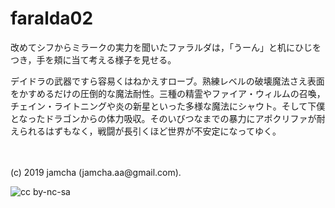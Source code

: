 

# faralda02

改めてシフからミラークの実力を聞いたファラルダは，「うーん」と机にひじをつき，手を頬に当て考える様子を見せる。

デイドラの武器ですら容易くはねかえすローブ。熟練レベルの破壊魔法さえ表面をかすめるだけの圧倒的な魔法耐性。三種の精霊やファイア・ウィルムの召喚，チェイン・ライトニングや炎の新星といった多様な魔法にシャウト。そして下僕となったドラゴンからの体力吸収。そのいびつなまでの暴力にアポクリファが耐えられるはずもなく，戦闘が長引くほど世界が不安定になってゆく。

<br>
<br>
(c) 2019 jamcha (jamcha.aa@gmail.com).

![cc by-nc-sa](https://i.creativecommons.org/l/by-nc-sa/4.0/88x31.png)

